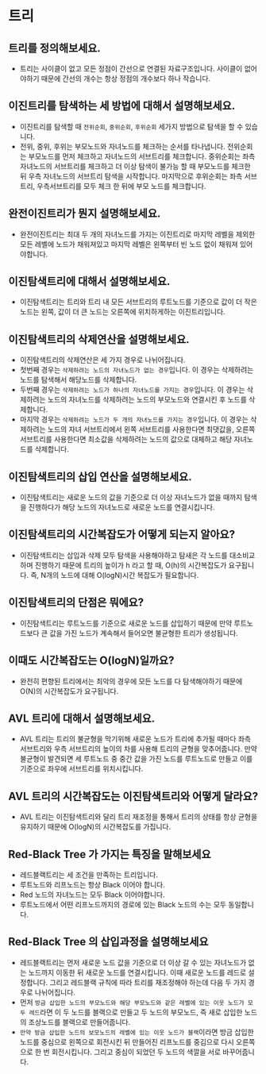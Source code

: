 # 트리

## 트리를 정의해보세요.

- 트리는 사이클이 없고 모든 정점이 간선으로 연결된 자료구조입니다. 사이클이 없어야하기 때문에 간선의 개수는 항상 정점의 개수보다 하나 작습니다.

## 이진트리를 탐색하는 세 방법에 대해서 설명해보세요.

- 이진트리를 탐색할 때 `전위순회`, `중위순회`, `후위순회` 세가지 방법으로 탐색을 할 수 있습니다. 
- 전위, 중위, 후위는 부모노드와 자녀노드를 체크하는 순서를 타나냅니다. 전위순회는 부모노드를 먼저 체크하고 자녀노드의 서브트리를 체크합니다. 중위순회는 좌측 자녀노드의 서브트리를 체크하고 더 이상 탐색이 불가능 할 때 부모노드를 체크한 뒤 우측 자녀노드의 서브트리 탐색을 시작합니다. 마지막으로 후위순회는 좌측 서브트리, 우측서브트리를 모두 체크 한 뒤에 부모 노드를 체크합니다.

## 완전이진트리가 뭔지 설명해보세요.

- 완전이진트리는 최대 두 개의 자녀노드를 가지는 이진트리로 마지막 레벨을 제외한 모든 레벨에 노드가 채워져있고 마지막 레벨은 왼쪽부터 빈 노드 없이 채워져 있어야합니다.

## 이진탐색트리에 대해서 설명해보세요.

- 이진탐색트리는 트리와 트리 내 모든 서브트리의 루트노드를 기준으로 값이 더 작은 노드는 왼쪽, 값이 더 큰 노드는 오른쪽에 위치하게하는 이진트리입니다.

## 이진탐색트리의 삭제연산을 설명해보세요.

- 이진탐색트리의 삭제연산은 세 가지 경우로 나뉘어집니다.
- 첫번째 경우는 `삭제하려는 노드의 자녀노드가 없는 경우`입니다. 이 경우는 삭제하려는 노드를 탐색해서 해당노드를 삭제합니다.
- 두번째 경우는 `삭제하려는 노드가 하나의 자녀노드를 가지는 경우`입니다. 이 경우는 삭제하려는 노드의 자녀노드를 삭제하려는 노드의 부모노드와 연결시킨 후 노드를 삭제합니다.
- 마지막 경우는 `삭제하려는 노드가 두 개의 자녀노드를 가지는 경우`입니다. 이 경우는 삭제하려는 노드의 자녀 서브트리에서 왼쪽 서브트리를 사용한다면 최댓값을, 오른쪽 서브트리를 사용한다면 최소값을 삭제하려는 노드의 값으로 대체하고 해당 자녀노드를 삭제합니다.

## 이진탐색트리의 삽입 연산을 설명해보세요.

- 이진탐색트리는 새로운 노드의 값을 기준으로 더 이상 자녀노드가 없을 때까지 탐색을 진행하다가 해당 노드의 자녀노드로 새로운 노드를 연결시킵니다.

## 이진탐색트리의 시간복잡도가 어떻게 되는지 알아요?

- 이진탐색트리는 삽입과 삭제 모두 탐색을 사용해야하고 탐새은 각 노드를 대소비교하며 진행하기 때문에 트리의 높이가 h 라고 할 때, O(h)의 시간복잡도가 요구됩니다. 즉, N개의 노드에 대해 O(logN)시간 복잡도가 필요합니다.

## 이진탐색트리의 단점은 뭐에요?

- 이진탐색트리는 루트노드를 기준으로 새로운 노드를 삽입하기 때문에 만약 루트노드보다 큰 값을 가진 노드가 계속해서 들어오면 불균형한 트리가 생성됩니다.

## 이때도 시간복잡도는 O(logN)일까요?

- 완전히 편향된 트리에서는 최악의 경우에 모든 노드를 다 탐색해야하기 때문에 O(N)의 시간복잡도가 요구됩니다.

## AVL 트리에 대해서 설명해보세요.

- AVL 트리는 트리의 불균형을 막기위해 새로운 노드가 트리에 추가될 때마다 좌측 서브트리와 우측 서브트리의 높이의 차를 사용해 트리의 균형을 맞추어줍니다. 만약 불균형이 발견되면 세 루트노드 중 중간 값을 가진 노드를 루트노드로 만들고 이를 기준으로 좌우에 서브트리를 위치시킵니다.

## AVL 트리의 시간복잡도는 이진탐색트리와 어떻게 달라요?

- AVL 트리는 이진탐색트리와 달리 트리 재조정을 통해서 트리의 상태를 항상 균형을 유지하기 때문에 O(logN)의 시간복잡도를 가집니다.

## Red-Black Tree 가 가지는 특징을 말해보세요

- 레드블랙트리는 세 조건을 만족하는 트리입니다.
- 루트노드와 리프노드는 항상 Black 이어야 합니다. 
- Red 노드의 자녀노드는 모두 Black 이어야합니다.
- 루트노드에서 어떤 리프노드까지의 경로에 있는 Black 노드의 수는 모두 동일합니다.

## Red-Black Tree 의 삽입과정을 설명해보세요

- 레드블랙트리는 먼저 새로운 노드 값을 기준으로 더 이상 갈 수 있는 자녀노드가 없는 노드까지 이동한 뒤 새로운 노드를 연결시킵니다. 이때 새로운 노드를 레드로 설정합니다. 그리고 레드블랙 규칙에 따라 트리를 재조정해야 하는데 다음 두 가지 경우로 나뉘어집니다.
- 먼저 `방금 삽입한 노드의 부모노드와 해당 부모노드와 같은 레벨에 있는 이웃 노드가 모두 레드`라면 이 두 노드를 블랙으로 만들고 두 노드의 부모노드, 즉 새로 삽입한 노드의 조상노드를 블랙으로 만들어줍니다.
- `만약 방금 삽입한 노드의 보모노드의 레벨에 있는 이웃 노드가 블랙`이라면 방금 삽입한 노드를 중심으로 왼쪽으로 회전시킨 뒤 만들어진 리프노드를 중김으로 다시 오른쪽으로 한 번 회전시킵니다. 그리고 중심이 되었던 두 노드의 색깔을 서로 바꾸어줍니다.
